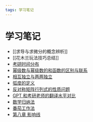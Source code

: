 ```yaml
---
tags: 学习笔记
---
```


# 学习笔记

- [[求导与求微分的概念辨析]]
- [[花木兰玩法技巧总结]]
- [考研时间分布](%E8%80%83%E7%A0%94%E6%97%B6%E9%97%B4%E5%88%86%E5%B8%83.md)
- [幂级数与幂级数的和函数的区别与联系](幂级数与幂级数的和函数的区别与联系.md)
- [相互独立与两两独立](%E7%9B%B8%E4%BA%92%E7%8B%AC%E7%AB%8B%E4%B8%8E%E4%B8%A4%E4%B8%A4%E7%8B%AC%E7%AB%8B.md)
- [弧度的定义](%E5%BC%A7%E5%BA%A6%E7%9A%84%E5%AE%9A%E4%B9%89.md)
- [反对称矩阵行列式的性质问题](%E5%8F%8D%E5%AF%B9%E7%A7%B0%E7%9F%A9%E9%98%B5%E8%A1%8C%E5%88%97%E5%BC%8F%E7%9A%84%E6%80%A7%E8%B4%A8%E9%97%AE%E9%A2%98.md)
- [GPT 和考研老师的翻译水平对比](GPT%20%E5%92%8C%E8%80%83%E7%A0%94%E8%80%81%E5%B8%88%E7%9A%84%E7%BF%BB%E8%AF%91%E6%B0%B4%E5%B9%B3%E5%AF%B9%E6%AF%94.md)
- [数学归纳法](%E6%95%B0%E5%AD%A6%E5%BD%92%E7%BA%B3%E6%B3%95.md)
- [番茄工作法](%E7%95%AA%E8%8C%84%E5%B7%A5%E4%BD%9C%E6%B3%95.md)
- [第八章 影响线](%E7%AC%AC%E5%85%AB%E7%AB%A0%20%E5%BD%B1%E5%93%8D%E7%BA%BF.md)